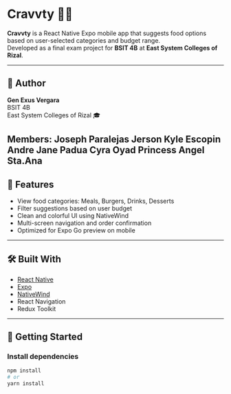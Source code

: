 # Cravvty 🍔🥤

**Cravvty** is a React Native Expo mobile app that suggests food options based on user-selected categories and budget range.  
Developed as a final exam project for **BSIT 4B** at **East System Colleges of Rizal**.

---

## 👤 Author

**Gen Exus Vergara**  
BSIT 4B  
East System Colleges of Rizal 🎓

Members: 
Joseph Paralejas
Jerson Kyle Escopin
Andre Jane Padua
Cyra Oyad
Princess Angel Sta.Ana
---


## 📱 Features

- View food categories: Meals, Burgers, Drinks, Desserts
- Filter suggestions based on user budget
- Clean and colorful UI using NativeWind
- Multi-screen navigation and order confirmation
- Optimized for Expo Go preview on mobile

---

## 🛠️ Built With

- [React Native](https://reactnative.dev/)
- [Expo](https://expo.dev/)
- [NativeWind](https://www.nativewind.dev/)
- React Navigation
- Redux Toolkit

---

## 🚀 Getting Started

### Install dependencies

```bash
npm install
# or
yarn install

